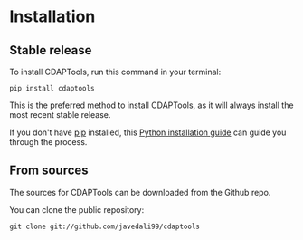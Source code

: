 # Installation

## Stable release

To install CDAPTools, run this command in your terminal:

```
pip install cdaptools
```

This is the preferred method to install CDAPTools, as it will always install the most recent stable release.

If you don't have [pip](https://pip.pypa.io) installed, this [Python installation guide](http://docs.python-guide.org/en/latest/starting/installation/) can guide you through the process.

## From sources

The sources for CDAPTools can be downloaded from the Github repo.

You can clone the public repository:

```
git clone git://github.com/javedali99/cdaptools
```
